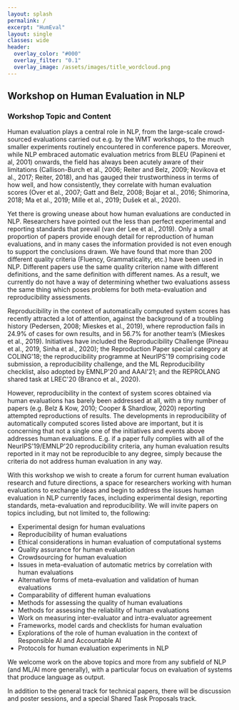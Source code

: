 ```yaml
---
layout: splash
permalink: /
excerpt: "HumEval"
layout: single
classes: wide
header:
  overlay_color: "#000"
  overlay_filter: "0.1"
  overlay_image: /assets/images/title_wordcloud.png
---
```


## Workshop on Human Evaluation in NLP

### Workshop Topic and Content

Human evaluation plays a central role in NLP, from the large-scale crowd-sourced evaluations carried out e.g. by the WMT workshops, to the much smaller experiments routinely encountered in conference papers. Moreover, while NLP embraced automatic evaluation metrics from BLEU (Papineni et al, 2001) onwards, the field has always been acutely aware of their limitations (Callison-Burch et al., 2006; Reiter and Belz, 2009; Novikova et al., 2017; Reiter, 2018), and has gauged their trustworthiness in terms of how well, and how consistently, they correlate with human evaluation scores (Over et al., 2007; Gatt and Belz, 2008; Bojar et al., 2016; Shimorina, 2018; Ma et al., 2019; Mille et al., 2019; Dušek et al., 2020). 

Yet there is growing unease about how human evaluations are conducted in NLP. Researchers have pointed out the less than perfect experimental and reporting standards that prevail (van der Lee et al., 2019). Only a small proportion of papers provide enough detail for reproduction of human evaluations, and in many cases the information provided is not even enough to support the conclusions drawn. We have found that more than 200 different quality criteria (Fluency, Grammaticality, etc.) have been used in NLP. Different papers use the same quality criterion name with different definitions, and the same definition with different names. As a result, we currently do not have a way of determining whether two evaluations assess the same thing which poses problems for both meta-evaluation and reproducibility assessments. 

Reproducibility in the context of automatically computed system scores has recently attracted a lot of attention, against the background of a troubling history (Pedersen, 2008; Mieskes et al., 2019), where reproduction fails in 24.9% of cases for own results, and in 56.7% for another team’s (Mieskes et al., 2019). Initiatives have included the Reproducibility Challenge (Pineau et al., 2019, Sinha et al., 2020); the Reproduction Paper special category at COLING'18; the reproducibility programme at NeurIPS'19 comprising code submission, a reproducibility challenge, and the ML Reproducibility checklist, also adopted by EMNLP'20 and AAAI'21; and the REPROLANG shared task at LREC'20 (Branco et al., 2020). 

However, reproducibility in the context of system scores obtained via human evaluations has barely been addressed at all, with a tiny number of papers (e.g. Belz & Kow, 2010; Cooper & Shardlow, 2020) reporting attempted reproductions of results. The developments in reproducibility of automatically computed scores listed above are important, but it is concerning that not a single one of the initiatives and events above addresses human evaluations. E.g. if a paper fully complies with all of the NeurIPS'19/EMNLP'20 reproducibility criteria, any human evaluation results reported in it may not be reproducible to any degree, simply because the criteria do not address human evaluation in any way. 

With this workshop we wish to create a forum for current human evaluation research and future directions, a space for researchers working with human evaluations to exchange ideas and begin to address the issues human evaluation in NLP currently faces, including experimental design, reporting standards, meta-evaluation and reproducibility. We will invite papers on topics including, but not limited to, the following:

* Experimental design for human evaluations
* Reproducibility of human evaluations
* Ethical considerations in human evaluation of computational systems
* Quality assurance for human evaluation 
* Crowdsourcing for human evaluation
* Issues in meta-evaluation of automatic metrics by correlation with human evaluations
* Alternative forms of meta-evaluation and validation of human evaluations
* Comparability of different human evaluations
* Methods for assessing the quality of human evaluations
* Methods for assessing the reliability of human evaluations
* Work on measuring inter-evaluator and intra-evaluator agreement
* Frameworks, model cards and checklists for human evaluation
* Explorations of the role of human evaluation in the context of Responsible AI and Accountable AI
* Protocols for human evaluation experiments in NLP

We welcome work on the above topics and more from any subfield of NLP (and ML/AI more generally), with a particular focus on evaluation of systems that produce language as output.

In addition to the general track for technical papers, there will be discussion and poster sessions, and a special Shared Task Proposals track.


